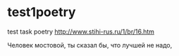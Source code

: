 # test1poetry
test task poetry
http://www.stihi-rus.ru/1/br/16.htm


















Человек мостовой, ты сказал бы, что лучшей не надо,
